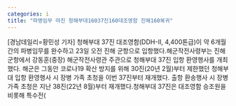 ```yaml
---
categories: i
title: "파병임무 마친 청해부대16037진160대조영함 진해160복귀"
---
```

[경남데일리=황민성 기자] 청해부대 37진 대조영함(DDH-Ⅱ, 4,400톤급)이 약 6개월간의 파병임무를 완수하고 23일 오전 진해 군항으로 입항했다.해군작전사령부는 진해 군항에서 강동훈(중장) 해군작전사령관 주관으로 청해부대 37진 입항 환영행사를 개최했다. 해군은 그동안 코로나19 확산 방지를 위해 30진(20년 2월)부터 제한했던 청해부대 입항 환영행사 시 장병 가족 초청을 이번 37진부터 재개했다. 출항 환송행사 시 장병 가족 초청은 지난 38진(22년 8월)부터 재개했다.청해부대 37진은 대조영함 승조원을 비롯해 특수전(